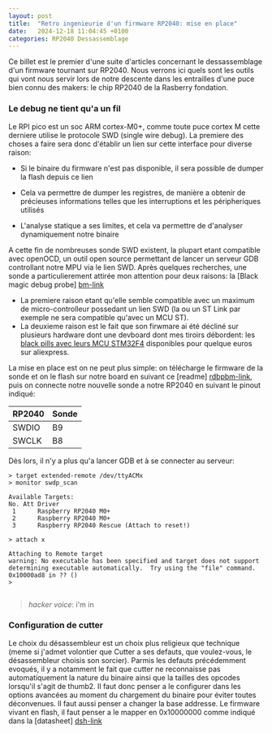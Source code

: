 ```yaml
---
layout: post
title:  "Retro ingenieurie d'un firmware RP2040: mise en place"
date:   2024-12-18 11:04:45 +0100
categories: RP2040 Dessassemblage
---
```



Ce billet est le premier d'une suite d'articles concernant le dessassemblage d'un firmware tournant sur RP2040. Nous verrons ici quels sont les outils qui vont nous servir lors de notre descente dans les entrailles d'une puce bien connu des makers: le chip RP2040 de la Rasberry fondation.

### Le debug ne tient qu'a un fil

Le RPI pico est un soc ARM cortex-M0+, comme toute puce cortex M cette derniere utilise le protocole SWD (single wire debug). La premiere des choses a faire sera donc d'établir un lien sur cette interface pour diverse raison: 

- Si le binaire du firmware n'est pas disponible, il sera possible de dumper la flash depuis ce lien

- Cela va permettre de dumper les registres, de manière a obtenir de précieuses informations telles que les interruptions et les péripheriques utilisés

- L'analyse statique a ses limites, et cela va permettre de d'analyser dynamiquement notre binaire  

A cette fin de nombreuses sonde SWD existent, la plupart etant compatible avec openOCD, un outil open source permettant de lancer un serveur GDB controllant notre MPU via le lien SWD. Après quelques recherches, une sonde a particulierement attirée mon attention pour deux raisons: la [Black magic debug probe] [bm-link]
- La premiere raison etant qu'elle semble compatible avec un maximum de micro-controlleur possedant un lien SWD (la ou un ST Link par exemple ne sera compatible qu'avec un MCU ST). 
- La deuxieme raison est le fait que son firwmare ai été décliné sur plusieurs hardware dont une devboard dont mes tiroirs débordent: les [black pills avec leurs MCU STM32F4][bp-link] disponibles pour quelque euros sur aliexpress.    

La mise en place est on ne peut plus simple: on télécharge le firmware de la sonde et on le flash sur notre board en suivant ce [readme] [rdbpbm-link], puis on connecte notre nouvelle sonde a notre RP2040 en suivant le pinout indiqué: 

|RP2040|Sonde|
|---|---|
|SWDIO|B9|
|SWCLK|B8|

Dès lors, il n'y a plus qu'a lancer GDB et à se connecter au serveur: 

```
> target extended-remote /dev/ttyACMx
> monitor swdp_scan

Available Targets:
No. Att Driver
 1      Raspberry RP2040 M0+
 2      Raspberry RP2040 M0+
 3      Raspberry RP2040 Rescue (Attach to reset!) 

> attach x 

Attaching to Remote target
warning: No executable has been specified and target does not support
determining executable automatically.  Try using the "file" command.
0x10000ad8 in ?? ()
>
 
```

> *hacker voice*: i'm in

### Configuration de cutter

Le choix du désassembleur est un choix plus religieux que technique (meme si j'admet volontier que Cutter a ses defauts, que voulez-vous, le désassembleur choisis son sorcier). Parmis les defauts précédemment evoqués, il y a notamment le fait que cutter ne reconnaisse pas automatiquement la nature du binaire ainsi que la tailles des opcodes lorsqu'il s'agit de thumb2. Il faut donc penser a le configurer dans les options avancées au moment du chargement du binaire pour éviter toutes déconvenues. Il faut aussi penser a changer la base addresse. Le firmware vivant en flash, il faut penser a le mapper en 0x10000000 comme indiqué dans la [datasheet] [dsh-link] 


[bm-link]: https://www.black-magic.org/
[bp-link]: https://stm32-base.org/boards/STM32F411CEU6-WeAct-Black-Pill-V2.0.html
[rdbpbm-link]: https://github.com/koendv/blackmagic-firmware/blob/master/INSTALL.md
[dsh-link]: https://datasheets.raspberrypi.com/rp2040/rp2040-datasheet.pdf#%5B%7B%22num%22%3A27%2C%22gen%22%3A0%7D%2C%7B%22name%22%3A%22XYZ%22%7D%2C115%2C675.352%2Cnull%5D
